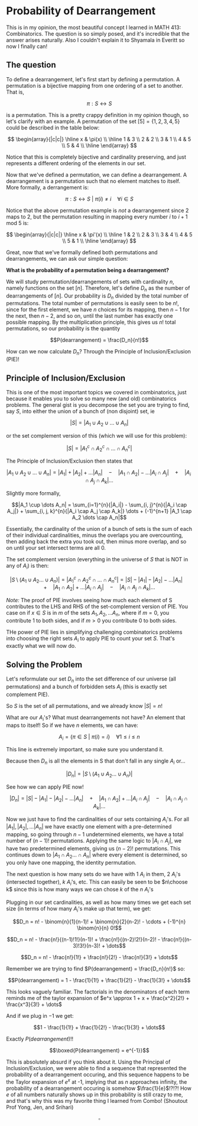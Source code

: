 # Probability of Dearrangement

This is in my opinion, the most beautiful concept I learned in MATH 413: Combinatorics. The question is so simply posed, and it's incredible that the answer arises naturally. Also I couldn't explain it to Shyamala in Everitt so now I finally can!

## The question
To define a dearrangement, let's first start by defining a permutation. A permutation is a bijective mapping from one ordering of a set to another. That is,

$$\pi: S \leftrightarrow S $$ 

is a permutation. This is a pretty crappy definition in my opinion though, so let's clarify with an example. A permutation of the set $[5] = \{1, 2, 3, 4, 5\}$ could be described in the table below:

$$
\begin{array}{|c|c|}
\hline
x & \pi(x) \\
\hline
1 & 3 \\
2 & 2 \\
3 & 1 \\
4 & 5 \\
5 & 4 \\
\hline
\end{array}
$$

Notice that this is completely bijective and cardinality preserving, and just represents a different ordering of the elements in our set.

Now that we've defined a permutation, we can define a dearrangement. A dearrangement is a permutation such that no element matches to itself. More formally, a derrangement is:

$$\pi: S \leftrightarrow S \ | \  \pi(i) \neq i \quad \forall i \in S$$ 

Notice that the above permutation example is *not* a dearrangement since $2$ maps to $2$, but the permutation resulting in mapping every number $i$ to $i+1$ mod $5$ is:

$$
\begin{array}{|c|c|}
\hline
x & \pi'(x) \\
\hline
1 & 2 \\
2 & 3 \\
3 & 4 \\
4 & 5 \\
5 & 1 \\
\hline
\end{array}
$$

Great, now that we've formally defined both permutations and dearrangements, we can ask our simple question:

**What is the probability of a permutation being a dearrangement?**

We will study permutation/dearrangements of sets with cardinality $n$, namely functions on the set $[n]$. Therefore, let's define $D_n$ as the number of dearrangements of $[n]$. Our probability is $D_n$ divided by the total number of permutations. The total number of permutations is easily seen to be $n!$, since for the first element, we have $n$ choices for its mapping, then $n-1$ for the next, then $n-2$, and so on, until the last number has exactly one possible mapping. By the multiplication principle, this gives us $n!$ total permutations, so our probability is the quantity 

$$P(dearrangement) = \frac{D_n}{n!}$$

How can we now calculate $D_n$? Through the Principle of Inclusion/Exclusion (PIE)!

## Principle of Inclusion/Exclusion

This is one of the most important topics we covered in combinatorics, just because it enables you to solve so many new (and old) combinatorics problems. The general gist is you decompose the set you are trying to find, say $S$, into either the union of a bunch of (non disjoint) set, ie

$$|S| = |A_1 \cup A_2 \cup \dots \cup A_n|$$

or the set complement version of this (which we will use for this problem):

$$|S| = |A_1^c \cap A_2^c \cap \dots \cap A_n^c|$$

The Principle of Inclusion/Exclusion then states that

$$|A_1 \cup A_2 \cup \dots \cup A_n| = |A_1| + |A_2| + \dots |A_n| \quad - \quad |A_1 \cap A_2| - \dots |A_i \cap A_j| \quad  + \quad |A_i \cap A_j \cap A_k| \dots$$

Slightly more formally,

$$|A_1 \cup \dots A_n| = \sum_{i=1}^{n}{|A_i|} - \sum_{i, j}^{n}{|A_i \cap A_j|} + \sum_{i, j, k}^{n}{|A_i \cap A_j \cap A_k|} \dots  + (-1)^{n+1} |A_1 \cap A_2 \dots \cap A_n|$$

Essentially, the cardinality of the union of a bunch of sets is the sum of each of their individual cardinalities, minus the overlaps you are overcounting, then adding back the extra you took out, then minus more overlap, and so on until your set intersect terms are all $0$.

The set complement version (everything in the universe of $S$ that is NOT in any of $A_i$) is then:

$$|S \setminus (A_1 \cup A_2 \dots \cup A_n)| = |A_1^c \cap A_2^c \cap \dots \cap A_n^c| = |S| - |A_1| - |A_2| - \dots |A_n| \quad + \quad |A_1 \cap A_2| + \dots |A_i \cap A_j| \quad  - \quad |A_i \cap A_j \cap A_k| \dots$$

*Note:* The proof of PIE involves seeing how much each element of S contributes to the LHS and RHS of the set-complement version of PIE. You case on if $x \in S$ is in $m$ of the sets $A_1, A_2, \dots A_n$, where if $m=0$, you contribute 1 to both sides, and if $m > 0$ you contribute 0 to both sides.

THe power of PIE lies in simplifying challenging combinatorics problems into choosing the right sets $A_i$ to apply PIE to count your set $S$. That's exactly what we will now do.

## Solving the Problem

Let's reformulate our set $D_n$ into the set difference of our universe (all permutations) and a bunch of forbidden sets $A_i$ (this is exactly set complement PIE).

So $S$ is the set of all permutations, and we already know $|S| = n!$

What are our $A_i$'s? What must dearrangements not have? An element that maps to itself! So if we have $n$ elements, we can have:

$$A_i = \{\pi \in S \ | \ \pi(i) = i \} \quad \forall 1 \le i \le n$$

This line is extremely important, so make sure you understand it.

Because then $D_n$ is all the elements in S that don't fall in any single $A_i$ or...

$$|D_n| = |S \setminus (A_1 \cup A_2 \dots \cup A_n)|$$

See how we can apply PIE now!

$$|D_n| = |S| - |A_1| - |A_2| - \dots |A_n| \quad + \quad |A_1 \cap A_2| + \dots |A_i \cap A_j| \quad  - \quad |A_i \cap A_j \cap A_k| \dots$$

Now we just have to find the cardinalities of our sets containing $A_i$'s. For all $|A_1|, |A_2|, \dots |A_n|$ we have exactly one element with a pre-determined mapping, so going through $n-1$ undetermined elements, we have a total number of $(n-1)!$ permutations. Applying the same logic to $|A_i \cap A_j|$, we have two predetermined elements, giving us $(n-2)!$ permutations. This continues down to $|A_1 \cap A_2 \dots \cap A_n|$ where every element is determined, so you only have one mapping, the identity permutation. 

The next question is how many sets do we have with $1$ $A_i$ in them, $2$ $A_i$'s (intersected together), $k$ $A_i$'s, etc. This can easily be seen to be $n\choose k$ since this is how many ways we can chose $k$ of the $n$ $A_i$'s

Plugging in our set cardinalities, as well as how many times we get each set size (in terms of how many $A_i$'s make up that term), we get:

$$D_n = n! - \binom{n}{1}(n-1)! + \binom{n}{2}(n-2)! - \cdots + (-1)^{n} \binom{n}{n} 0!$$

$$D_n = n! - \frac{n!}{(n-1)!1!}(n-1)! + \frac{n!}{(n-2)!2!}(n-2)! - \frac{n!}{(n-3)!3!}(n-3)! + \dots$$

$$D_n = n! - \frac{n!}{1!} + \frac{n!}{2!} - \frac{n!}{3!} + \dots$$

Remember we are trying to find $P(dearrangement) = \frac{D_n}{n!}$ so:

$$P(dearrangement) = 1 - \frac{1}{1!} + \frac{1}{2!} - \frac{1}{3!} + \dots$$

This looks vaguely familiar. The factorials in the denominators of each term reminds me of the taylor expansion of $e^x \approx 1 + x + \frac{x^2}{2!} + \frac{x^3}{3!} + \dots$

And if we plug in $-1$ we get:

$$1 - \frac{1}{1!} + \frac{1}{2!} - \frac{1}{3!} + \dots$$

Exactly $P(dearrangement)!!$

$$\boxed{P(dearrangement) = e^{-1}}$$

This is absolutely absurd if you think about it. Using the Principal of Inclusion/Exclusion, we were able to find a sequence that represented the probability of a dearrangement occuring, and this sequence happens to be the Taylor expansion of $e^x$ at -1, implying that as $n$ approaches infinity, the probability of a dearrangement occuring is somehow $\frac{1}{e}$!?!?! How $e$ of all numbers naturally shows up in this probability is still crazy to me, and that's why this was my favorite thing I learned from Combo! (Shoutout Prof Yong, Jen, and Srihari)

$$\square$$